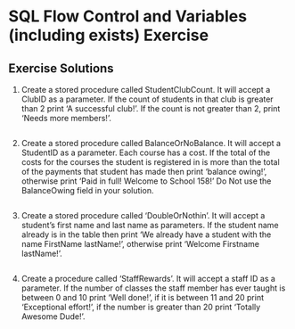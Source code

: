 # SQL Flow Control and Variables (including exists) Exercise

## Exercise Solutions
1.	Create a stored procedure called StudentClubCount. It will accept a ClubID as a parameter. If the count of students in that club is greater than 2 print ‘A successful club!’. If the count is not greater than 2, print ‘Needs more members!’.<br>

```sql

```

2.	Create a stored procedure called BalanceOrNoBalance. It will accept a StudentID as a parameter. Each course has a cost. If the total of the costs for the courses the student is registered in is more than the total of the payments that student has made then print ‘balance owing!’, otherwise print ‘Paid in full! Welcome to School 158!’
Do Not use the BalanceOwing field in your solution.<br>

```sql

```

3.	Create a stored procedure called ‘DoubleOrNothin’. It will accept a student’s first name and last name as parameters. If the student name already is in the table then print ‘We already have a student with the name FirstName lastName!’, otherwise print ‘Welcome Firstname lastName!’. <br>

```sql

```

4.	Create a procedure called ‘StaffRewards’. It will accept a staff ID as a parameter. If the number of classes the staff member has ever taught is between 0 and 10 print ‘Well done!’, if it is between 11 and 20 print ‘Exceptional effort!’, if the number is greater than 20 print ‘Totally Awesome Dude!’.<br>

```sql

```